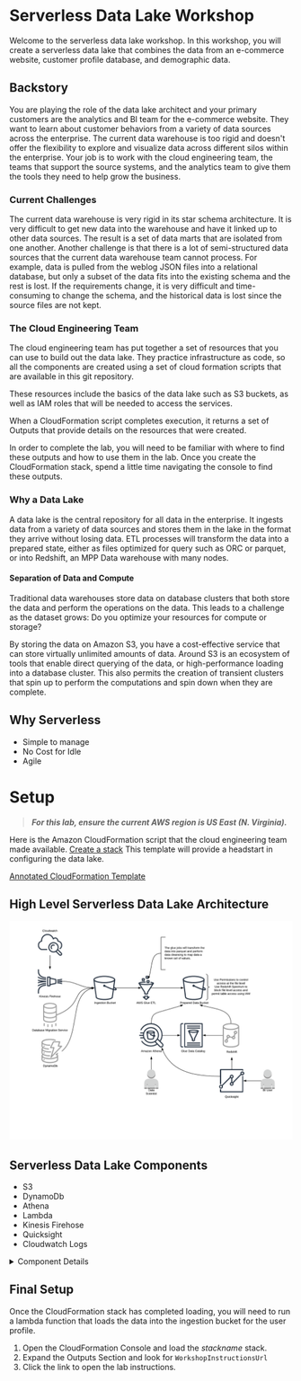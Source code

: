 # Serverless Data Lake Workshop
Welcome to the serverless data lake workshop. In this workshop, you will create a serverless data lake that combines the data from an e-commerce website, customer profile database, and demographic data.


## Backstory

You are playing the role of the data lake architect and your primary customers are the analytics and BI team for the e-commerce website. They want to learn about customer behaviors from a variety of data sources across the enterprise. The current data warehouse is too rigid and doesn't offer the flexibility to explore and visualize data across different silos within the enterprise. Your job is to work with the cloud engineering team, the teams that support the source systems, and the analytics team to give them the tools they need to help grow the business.

### Current Challenges

The current data warehouse is very rigid in its star schema architecture. It is very difficult to get new data into the warehouse and have it linked up to other data sources. The result is a set of data marts that are isolated from one another. Another challenge is that there is a lot of semi-structured data sources that the current data warehouse team cannot process. For example, data is pulled from the weblog JSON files into a relational database, but only a subset of the data fits into the existing schema and the rest is lost. If the requirements change, it is very difficult and time-consuming to change the schema, and the historical data is lost since the source files are not kept.

### The Cloud Engineering Team

The cloud engineering team has put together a set of resources that you can use to build out the data lake. They practice infrastructure as code, so all the components are created using a set of cloud formation scripts that are available in this git repository.

These resources include the basics of the data lake such as S3 buckets, as well as IAM roles that will be needed to access the services.

When a CloudFormation script completes execution, it returns a set of Outputs that provide details on the resources that were created. 

In order to complete the lab, you will need to be familiar with where to find these outputs and how to use them in the lab. Once you create the CloudFormation stack, spend a little time navigating the console to find these outputs.

### Why a Data Lake
A data lake is the central repository for all data in the enterprise. It ingests data from a variety of data sources and stores them in the lake in the format they arrive without losing data. ETL processes will transform the data into a prepared state, either as files optimized for query such as ORC or parquet, or into Redshift, an MPP Data warehouse with many nodes.

#### Separation of Data and Compute
Traditional data warehouses store data on database clusters that both store the data and perform the operations on the data. This leads to a challenge as the dataset grows: Do you optimize your resources for compute or storage? 

By storing the data on Amazon S3, you have a cost-effective service that can store virtually unlimited amounts of data. Around S3 is an ecosystem of tools that enable direct querying of the data, or high-performance loading into a database cluster. This also permits the creation of transient clusters that spin up to perform the computations and spin down when they are complete.

## Why Serverless
* Simple to manage
* No Cost for Idle
* Agile

# Setup

> ***For this lab, ensure the current AWS region is US East (N. Virginia).***

Here is the Amazon CloudFormation script that the cloud engineering team made available. <a href="https://us-east-1.console.aws.amazon.com/cloudformation/home?region=us-east-1#/stacks/new?stackName=reinvent-2018-serverless-datalake&templateURL=https://s3.amazonaws.com/arc326-instructions/script/serverless-data-lake.yaml" target="_blank">Create a stack</a> This template will provide a headstart in configuring the data lake.

[Annotated CloudFormation Template ](serverlessdatalake2018.html)

## High Level Serverless Data Lake Architecture

![data lake architecture](/images/datalakearc.png)

## Serverless Data Lake Components
* S3
* DynamoDb
* Athena
* Lambda
* Kinesis Firehose
* Quicksight
* Cloudwatch Logs


<details><summary>Component Details</summary>
<p>

# Storage
The separation of data and compute is a foundation architectural concept in modern data lakes. By using S3 as the storage tier, you can have transient data warehouse or hadoop clusters that scale up to the compute capacity when you need them.

## Simple Storage Service (S3)
Amazon S3 is object storage built to store and retrieve any amount of data from anywhere – websites and mobile apps, corporate applications, and data from IoT sensors or devices. It is designed to deliver 99.999999999% durability, and stores data for millions of applications used by market leaders in every industry.

S3 is the cornerstone of a data lake, it provides the storage tier for data at rest. Data in S3 can be queried in place using Athena or Redshift Spectrum, mounted to Hadoop with EMR, and loaded into Redshift.

## Amazon Redshift
Amazon Redshift is a fast, scalable data warehouse that makes it simple and cost-effective to analyze all your data across your data warehouse and data lake. Redshift delivers ten times faster performance than other data warehouses by using machine learning, massively parallel query execution, and columnar storage on high-performance disk.

Redshift is integrated with S3 to allow for high-performance parallel data loads from S3 into Redshift. 

# Ingestion  

## Kinesis Data Firehose
Amazon Kinesis Data Firehose is the easiest way to load streaming data into data stores and analytics tools. It can capture, transform, and load streaming data into Amazon S3, Amazon Redshift, Amazon Elasticsearch Service, and Splunk, enabling near real-time analytics with existing business intelligence tools and dashboards you’re already using today. It is a fully managed service that automatically scales to match the throughput of your data and requires no ongoing administration. It can also batch, compress, and encrypt the data before loading it, minimizing the amount of storage used at the destination and increasing security.

## Relational Databases
Relational database systems form the backbone of most enterprise data systems. The data lake will receive data from the relational databases on a periodic basis, either through a data stream such as Kinesis Firehouse, 3rd-party tools like Sqoop, or through change data capture (CDC) using Amazon Database Migration Service (DMS). These data changes will be pushed into the ingestion buckets in the data lake for later processing. In this lab, we will copy data into S3 to simulate the ingestion of data from a CDC service like DMS. 

## Third Party Data
Frequently data that comes from outside the organization will be valuable to integrate into the data lake. In this example, demographic data from the US Census bureau curated by a third party will be included in the data for analysis. The data will be staged into S3 during startup by the CloudFormation script, but this data can be sourced through a variety of channels.

# Data Catalog
## Glue Data Catalog
The AWS Glue Data Catalog contains references to data that is used as sources and targets of your extract, transform, and load (ETL) jobs in AWS Glue. To create your data warehouse, you must catalog this data. The AWS Glue Data Catalog is an index to the location, schema, and runtime metrics of your data. The AWS Glue Data Catalog is Hive compatible so it can be used with Athena, EMR, and Redshift Spectrum in addition to Glue ETL.

You can add table definitions to the AWS Glue Data Catalog in the following ways:
* Run a crawler that connects to one or more data stores, determines the data structures, and writes tables into the Data Catalog. You can run your crawler on a schedule.
* Use the AWS Glue console to create a table in the AWS Glue Data Catalog. 

</p>
</details>

## Final Setup
Once the CloudFormation stack has completed loading, you will need to run a lambda function that loads the data into the ingestion bucket for the user profile.

1. Open the CloudFormation Console and load the *stackname* stack.
1. Expand the Outputs Section and look for ```WorkshopInstructionsUrl```
1. Click the link to open the lab instructions.



